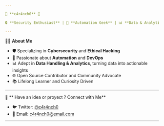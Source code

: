 ```yaml
---

🦅 **c4r4nch0** 🦅

🔒 **Security Enthusiast** | 🤖 **Automation Geek** | 📊 **Data & Analytics Maverick**

---
```


👨‍💻 **About Me**

- 🛡️ Specializing in **Cybersecurity** and **Ethical Hacking**
- 🤖 Passionate about **Automation** and **DevOps**
- 📊 Adept in **Data Handling & Analytics**, turning data into actionable insights
- 🌐 Open Source Contributor and Community Advocate
- 📚 Lifelong Learner and Curiosity Driven

---

🔗 ** Have an idea or proyect ? Connect with Me**

- 🐦 Twitter: [@c4r4nch0](https://twitter.com/c4r4nch0)
- 📧 Email: c4r4nch0@email.com

---

